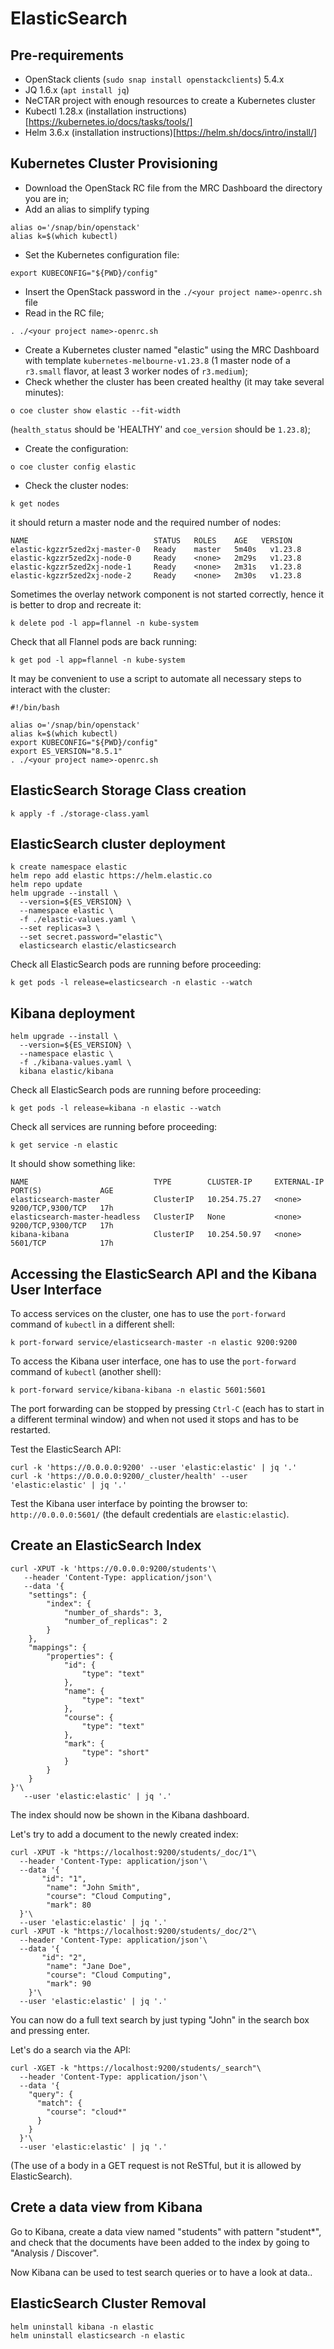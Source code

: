 # ElasticSearch

## Pre-requirements

* OpenStack clients (`sudo snap install openstackclients`) 5.4.x
* JQ 1.6.x (`apt install jq`)
* NeCTAR project with enough resources to create a Kubernetes cluster
* Kubectl 1.28.x (installation instructions)[https://kubernetes.io/docs/tasks/tools/]
* Helm 3.6.x (installation instructions)[https://helm.sh/docs/intro/install/]


## Kubernetes Cluster Provisioning

* Download the OpenStack RC file from the MRC Dashboard the directory you are in;
* Add an alias to simplify typing
```shell
alias o='/snap/bin/openstack'
alias k=$(which kubectl)
```
* Set the Kubernetes configuration file:
```shell
export KUBECONFIG="${PWD}/config"
```
* Insert the OpenStack password  in the `./<your project name>-openrc.sh` file 
* Read in the RC file;
```shell
. ./<your project name>-openrc.sh
```
* Create a Kubernetes cluster named "elastic" using the MRC Dashboard with template `kubernetes-melbourne-v1.23.8` (1 master node of a `r3.small` flavor, at least 3 worker nodes of `r3.medium`);
* Check whether the cluster has been created healthy (it may take several minutes):
```shell
o coe cluster show elastic --fit-width
```
(`health_status` should be 'HEALTHY' and `coe_version` should be `1.23.8`);
* Create the configuration:
```shell
o coe cluster config elastic
```
* Check the cluster nodes:
```shell
k get nodes
```
it should return a master node and the required number of nodes:
```
NAME                            STATUS   ROLES    AGE   VERSION
elastic-kgzzr5zed2xj-master-0   Ready    master   5m40s   v1.23.8
elastic-kgzzr5zed2xj-node-0     Ready    <none>   2m29s   v1.23.8
elastic-kgzzr5zed2xj-node-1     Ready    <none>   2m31s   v1.23.8
elastic-kgzzr5zed2xj-node-2     Ready    <none>   2m30s   v1.23.8
```

Sometimes the overlay network component is not started correctly, hence it is better to drop and recreate it:
```shell script
k delete pod -l app=flannel -n kube-system
```

Check that all Flannel pods are back running:
```shell
k get pod -l app=flannel -n kube-system
```

It may be convenient to use a script to automate all necessary steps to interact with the cluster:
```shell
#!/bin/bash

alias o='/snap/bin/openstack'
alias k=$(which kubectl)
export KUBECONFIG="${PWD}/config"
export ES_VERSION="8.5.1"
. ./<your project name>-openrc.sh
```


## ElasticSearch Storage Class creation 

```shell
k apply -f ./storage-class.yaml
```


## ElasticSearch cluster deployment

```shell
k create namespace elastic
helm repo add elastic https://helm.elastic.co
helm repo update
helm upgrade --install \
  --version=${ES_VERSION} \
  --namespace elastic \
  -f ./elastic-values.yaml \
  --set replicas=3 \
  --set secret.password="elastic"\
  elasticsearch elastic/elasticsearch
```

Check all ElasticSearch pods are running before proceeding:
```shell
k get pods -l release=elasticsearch -n elastic --watch
```


## Kibana deployment

```shell
helm upgrade --install \
  --version=${ES_VERSION} \
  --namespace elastic \
  -f ./kibana-values.yaml \
  kibana elastic/kibana
```

Check all ElasticSearch pods are running before proceeding:
```shell
k get pods -l release=kibana -n elastic --watch
```

Check all services are running before proceeding:
```shell
k get service -n elastic
```

It should show something like:
```shell
NAME                            TYPE        CLUSTER-IP     EXTERNAL-IP   PORT(S)             AGE
elasticsearch-master            ClusterIP   10.254.75.27   <none>        9200/TCP,9300/TCP   17h
elasticsearch-master-headless   ClusterIP   None           <none>        9200/TCP,9300/TCP   17h
kibana-kibana                   ClusterIP   10.254.50.97   <none>        5601/TCP            17h
```


## Accessing the ElasticSearch API and the Kibana User Interface

To access services on the cluster, one has to use the `port-forward` command of `kubectl` in a different shell:
```shell 
k port-forward service/elasticsearch-master -n elastic 9200:9200
```

To access the Kibana user interface, one has to use the `port-forward` command of `kubectl` (another shell):
```shell
k port-forward service/kibana-kibana -n elastic 5601:5601
```

The port forwarding can be stopped by pressing `Ctrl-C` (each has to start in a different terminal window) and
when not used it stops and has to be restarted.

Test the ElasticSearch API:
```shell
curl -k 'https://0.0.0.0:9200' --user 'elastic:elastic' | jq '.'
curl -k 'https://0.0.0.0:9200/_cluster/health' --user 'elastic:elastic' | jq '.'
```

Test the Kibana user interface by pointing the browser to: `http://0.0.0.0:5601/` (the default credentials are `elastic:elastic`).


## Create an ElasticSearch Index

```shell
curl -XPUT -k 'https://0.0.0.0:9200/students'\
   --header 'Content-Type: application/json'\
   --data '{
    "settings": {
        "index": {
            "number_of_shards": 3,
            "number_of_replicas": 2
        }
    },
    "mappings": {
        "properties": {
            "id": {
                "type": "text"
            },
            "name": {
                "type": "text"
            },
            "course": {
                "type": "text"
            },
            "mark": {
                "type": "short"
            }
        }
    }
}'\
   --user 'elastic:elastic' | jq '.'
```

The index should now be shown in the Kibana dashboard. 

Let's try to add a document to the newly created index:
```shell
curl -XPUT -k "https://localhost:9200/students/_doc/1"\
  --header 'Content-Type: application/json'\
  --data '{
       "id": "1",
        "name": "John Smith",
        "course": "Cloud Computing",
        "mark": 80
  }'\
  --user 'elastic:elastic' | jq '.'
curl -XPUT -k "https://localhost:9200/students/_doc/2"\
  --header 'Content-Type: application/json'\
  --data '{
       "id": "2",
        "name": "Jane Doe",
        "course": "Cloud Computing",
        "mark": 90
    }'\
  --user 'elastic:elastic' | jq '.' 
```

You can now do a full text search by just typing "John" in the search box and pressing enter.

Let's do a search via the API:
```shell
curl -XGET -k "https://localhost:9200/students/_search"\
  --header 'Content-Type: application/json'\
  --data '{
    "query": { 
      "match": { 
        "course": "cloud*" 
      } 
    }
  }'\
  --user 'elastic:elastic' | jq '.'
```
(The use of a body in a GET request is not ReSTful, but it is allowed by ElasticSearch).


## Crete a data view from Kibana

Go to Kibana, create a data view named "students" with pattern "student*", and check that the documents have been
added to the index by going to "Analysis / Discover".

Now Kibana can be used to test search queries or to have a look at data..


## ElasticSearch Cluster Removal

```shell
helm uninstall kibana -n elastic
helm uninstall elasticsearch -n elastic
``` 

